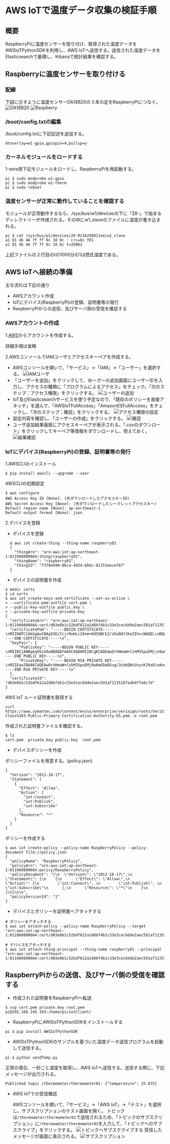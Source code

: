 # AWS IoTで温度データ収集の検証手順
## 概要

RaspberryPiに温度センサーを取り付け、取得された温度データをAWSIoTPythonSDKを利用し、AWS IoTへ送信する。送信された温度データをElasticsearchで蓄積し、Kibanaで統計結果を確認する。

## Raspberryに温度センサーを取り付ける

### 配線

下図に示すように温度センサーDA18B20の３本の足をRaspberryPiにつなぐ。
![DA18B20](imgs/DS18B20.jpg)
![Raspberry](imgs/Raspberry.png)

### /boot/config.txtの編集

/boot/config.txtに下記記述を追加する。

    dtoverlay=w1-gpio,gpiopin=4,pullup=y

### カーネルモジュールをロードする

1-wire用下記モジュールをロードし、RaspberryPiを再起動する。

    pi $ sudo modprobe w1-gpio
    pi $ sudo modprobe w1-therm
    pi $ sudo reboot


### 温度センサーが正常に動作していることを確認する

モジュールが正常動作するなら、/sys/bus/w1/devicesの下に「28-」で始まるディレクトリーが作成される。その中にw1_slaveのファイルに温度が書き込まれる。

    pi $ cat /sys/bus/w1/devices/28-0216258811ee/w1_slave
    a1 01 4b 46 7f ff 0c 10 8c : crc=8c YES
    a1 01 4b 46 7f ff 0c 10 8c t=26062

上記ファイルの２行目のtの1000分の1は摂氏温度である。

## AWS IoTへ接続の準備

主な流れは下記の通り
- AWSアカウント作成
- IoTにデバイス(RaspberryPi)の登録、証明書等の発行
- RaspberryPiからの送信、及びサーバ側の受信を確認する
### AWSアカウントの作成

1.[AWS](https://aws.amazon.co.jp)からアカウントを作成する。

  詳細手順は省略

2.AWSコンソールでIAMユーザとアクセスキーペアを作成する。
  - AWSコンソールを開いて、「サービス」→「IAM」→「ユーザー」を選択する。
  ![IAMユーザ](imgs/Shot001.png)
  - 「ユーザーを追加」をクリックして、ゆーざーの追加画面にユーザーIDを入力し、アクセスの種類に「プログラムによるアクセス」をチェック。「次のステップ：アクセス権限」をクリックする。
  ![ユーザーの追加](imgs/Shot002.png)
  - IoT及びElasticsearchサービスを使う予定なので、「既存のポリシーを直接アタッチ」を選んで、「AWSIoTFullAccess」「AmazonESFullAccess」をチェックし、「次のステップ：確認」をクリックする。
  ![アクセス権限の設定](imgs/Shot003.png)
  - 設定内容を確認し、「ユーザーの作成」をクリックする。
  ![確認](imgs/Shot004.png)
  - ユーザ追加結果画面にアクセスキーペアが表示される。「.csvのダウンロード」をクリックしてキーペア等情報をダウンロードし、控えておく。
  ![結果確認](imgs/Shot005.png)  

### IoTにデバイス(RaspberryPi)の登録、証明書等の発行
1.AWSCLIのインストール

    $ pip install awscli --upgrade --user
  AWSCLIの初期設定

    $ aws configure
    AWS Access Key ID [None]: (先ダウンロードしたアクセスキーID)
    AWS Secret Access Key [None]: (先ダウンロードしたシークレットアクセスキー)
    Default region name [None]: ap-northeast-1
    Default output format [None]: json

2.デバイスを登録

  - デバイスを登録
  ```
    $ aws iot create-thing --thing-name raspberry01
    {
      "thingArn": "arn:aws:iot:ap-northeast-1:011960800664:thing/raspberry01",
      "thingName": "raspberry01",
      "thingId": "f3f84490-06ca-4934-bbbc-81151eecef67"
    }
  ```
  - デバイスの証明書を作成

  ```
  $ mkdir certs
  $ cd certs
  $ aws iot create-keys-and-certificate --set-as-active \
> --certificate-pem-outfile cert.pem \
> --public-key-outfile public.key \
> --private-key-outfile private.key
{
    "certificateArn": "arn:aws:iot:ap-northeast-1:011960800664:cert/d03e8b1c52bdf612a2d6bf4b1c33e3cec6dde2aec591af1135167adb4ffe6c7d",
    "certificatePem": "-----BEGIN CERTIFICATE-----\nMIIDWTCCAkGgAwIBAgIUEiTcjrReHLcZ4nm+K859BCkZ/zEwDQYJKoZIhvcNAQEL\nBQAwTTFLMEkGA1UECwxCQW1hem9uIFdlYiBTZXJ2aWNlcyBPPUFtYXpvbi5jb20g\nSW5jLiBMPVNlYXR0bGUgU1Q9V2FzaGluZ3RvbiBDPVVTMB4XDTE4MDExMDA0MTIz\nOVoXDTQ5MTIzMTIzNTk1OVowHjEcMBoGA1UEAwwTQVdTIElvVCBDZXJ0aWZpY2F0\nZTCCASIwDQYJKoZIhvcNAQEBBQADggEPADCCAQoCggEBAMEK4R5mlvgrITN+abhD\nI/cOphuZgxr4P93G+kDXFL8ryifcTgJ3osqxO7NQaFL78QcULFhJkxNH66mKn0c5\npiM9UiZtE3WtdlDyBgLhIx6eYBXdqDBnRswnPxWy47QFZHo8LpGegSx4cxk3PElp\ndT0RFbfrApv/qAIowxK5Bbsq6WRFxA5T94kKqu83a4y4g2I1U+YLMX8VlgC5L4dm\niOT8bk934DiDubviyGNlxQA5N6/lr+xbEpRbdAERMmN6KGtjOq1Wd6WZbu3/pvtx\npRbJTkKNN1Qtm9dHrLwl84mtSuiBgIv+jUfwDLTqKYVJY/kOXNQ79RH1pNr57oga\n9xkCAwEAAaNgMF4wHwYDVR0jBBgwFoAUj1vzVoaz/YUh/R3FgBjbw9MwoN0wHQYD\nVR0OBBYEFIjsprCA08I0/5GnNmnyYT1IVV8QMAwGA1UdEwEB/wQCMAAwDgYDVR0P\nAQH/BAQDAgeAMA0GCSqGSIb3DQEBCwUAA4IBAQBk4MbnUOOIPiQs22L61zWNJIpG\nux3AnsRZ3PyC79KfffuJKhc4In65Ww/RcIbnA1WgB8dsz583xB2OzGHb7d+iylay\nrA6jTrmpNnP0RirHqAIYxpkfcpbQhchOlordCngHS4MF0jJz0SyVAux8KPeOUg34\ntZZf+OIBxJkat3js7AXFjOKQe3t1lk2U9tw0kiJMMk4IeynJFrN2jxB/k0SNjOsw\n0w+2rc+J0bM/mXR76npiillSLzInmmXfJMAZemYWcAobdPWPRA1JPTAZDF35QjnJ\nEMrHw+w1KCty2krv9hSjXbKmg44/YJU1N6vauQGanUjEJktQFrmwZWtmBJZq\n-----END CERTIFICATE-----\n",
    "keyPair": {
        "PublicKey": "-----BEGIN PUBLIC KEY-----\nMIIBIjANBgkqhkiG9w0BAQEFAAOCAQ8AMIIBCgKCAQEAwQrhHmaW+CshM35puEMj\n9w6mG5mDGvg/3cb6QNcUvyvKJ9xOAneiyrE7s1BoUvvxBxQsWEmTE0frqYqfRzmm\nIz1SJm0Tda12UPIGAuEjHp5gFd2oMGdGzCc/FbLjtAVkejwukZ6BLHhzGTc8SWl1\nPREVt+sCm/+oAijDErkFuyrpZEXEDlP3iQqq7zdrjLiDYjVT5gsxfxWWALkvh2aI\n5PxuT3fgOIO5u+LIY2XFADk3r+Wv7FsSlFt0AREyY3ooa2M6rVZ3pZlu7f+m+3Gl\nFslOQo03VC2b10esvCXzia1K6IGAi/6NR/AMtOophUlj+Q5c1Dv1EfWk2vnuiBr3\nGQIDAQAB\n-----END PUBLIC KEY-----\n",
        "PrivateKey": "-----BEGIN RSA PRIVATE KEY-----\nMIIEowIBAAKCAQEAwQrhHmaW+CshM35puEMj9w6mG5mDGvg/3cb6QNcUvyvKJ9xO\nAneiyrE7s1BoUvvxBxQsWEmTE0frqYqfRzmmIz1SJm0Tda12UPIGAuEjHp5gFd2o\nMGdGzCc/FbLjtAVkejwukZ6BLHhzGTc8SWl1PREVt+sCm/+oAijDErkFuyrpZEXE\nDlP3iQqq7zdrjLiDYjVT5gsxfxWWALkvh2aI5PxuT3fgOIO5u+LIY2XFADk3r+Wv\n7FsSlFt0AREyY3ooa2M6rVZ3pZlu7f+m+3GlFslOQo03VC2b10esvCXzia1K6IGA\ni/6NR/AMtOophUlj+Q5c1Dv1EfWk2vnuiBr3GQIDAQABAoIBAEbm/w5ScerOtJAc\nQypJhsEsYThL5wqV2adUeQAtv1ID/Gktkn13gZRfCmVvCBJKtRl7gFohE+MGDHmm\nD6ByfSH+WNkCQR58yrMqYajXFjYdx37gffDhTfCYDaSjotyxClmXFyenBxzVVLkT\nP5JbKJN4XfjCWaAAg63fWN7clE1M7gtHwtEXf+xQ/t6FPbtOq+3po+8nTPR0d2FD\nEHiz8g8abxM4HLLZfx4GPDJsR7AQxKJD2lRPIben729ZS6xeqQgK2TMShQoCJunh\nVPP+hdwCCBvQtu6RhcFe/4/ocrPDsB1dPAm7u4TTTMk7r6dQshcuTblNQPnE92TR\ngnxYaXECgYEA+0Jdc9Zbsf+VFqjucJ+w8k1EfxZT0k8QtEznRRmcTBKuv5+oF6Yk\nJRnS7ELtS18Z32vxrsi0nOhMumHWazfgutY170EW7H596wi+V5TZADEfaL5foMjZ\nmaQGDIGma6/VIL9CDMD/oF75LhqSp2dLlMmAOxw0JYQGD5B16dtKs5UCgYEAxK9Q\nsmTN8X/guhZ9Qpnxa/Vu5xMAs03TN418aVoUGgMPhIhSNumUeEYozsXM6CWRhFOl\nQUy6p9cylgXfcVDcjZ5+oU2O2V57oxPd2fwRqeaRnXmeg+38cg1CZyk3QgoJ+zTF\n0C5qh51JQQPxwzGm9/OqB2Pquy1Y+e8ufJliVHUCgYBjkaodBH5z7Fe1kh5jbTUe\n4DXbswpmlkSFXtBrVrnUf7bWYzumm4VJWpF2ZRNKQharrkgpPoosf/YgCjOBa7RX\n9hmLhZzC/WGC6YUcifTwmYbb6E1XFyD8PL7U5+/+TsDD6GcRTM5ATEKs3YTuaAXQ\noYV6ZzPXBhmsw0+m6+sPfQKBgQDCE6wxG78Lef+qH97iBT1wJfKVGO8r/rNYscf9\nvODw+ewp/soBXWMfeztxLUUQHWIFjPQYBzp3u6Uy3ACrs/qt06NoTzuRyeV9+XCE\nVHKpj9ZH6WY9EGx1rhfD66uXAoju1BgNYH/F6bIK8XVyAmCbclhoinNo10pg9V6N\nnFymsQKBgA92YZ5vfWbnwvHDDNz/6pAVd9abowxaMZjblXrajfXkichqc52ySvhM\nRU2HqRicZFiY6r/SdB4j6i8wTMR9EdLvPNskl2ERTTmRiF6WLlwI3Y5jJbA36Zym\nNGxiakEZj9bx6sH+TPAE5KEvMfSi1wPopxHvn0yGxNpsWDwuKRm+\n-----END RSA PRIVATE KEY-----\n"
    },
    "certificateId": "d03e8b1c52bdf612a2d6bf4b1c33e3cec6dde2aec591af1135167adb4ffe6c7d"
}
  ```
  AWS IoT ルート証明書を取得する
  ```
  curl https://www.symantec.com/content/en/us/enterprise/verisign/roots/VeriSign-Class%203-Public-Primary-Certification-Authority-G5.pem -o root.pem
  ```
  作成された証明書ファイルを確認する。
  ```
  $ ls
  cert.pem	private.key	public.key	root.pem
  ```
  - デバイスポリシーを作成

  ポリシーファイルを用意する。(policy.json)
  ```
  {
    "Version": "2012-10-17",
    "Statement": [
      {
        "Effect": "Allow",
        "Action": [
          "iot:Connect",
          "iot:Publish",
          "iot:Subscribe"
        ],
        "Resource": "*"
      }
    ]
  }
  ```
  ポリシーを作成する
  ```
  $ aws iot create-policy --policy-name RaspberryPolicy --policy-document file://policy.json
{
    "policyName": "RaspberryPolicy",
    "policyArn": "arn:aws:iot:ap-northeast-1:011960800664:policy/RaspberryPolicy",
    "policyDocument": "{\n  \"Version\": \"2012-10-17\",\n  \"Statement\": [\n    {\n      \"Effect\": \"Allow\",\n      \"Action\": [\n        \"iot:Connect\", \n        \"iot:Publish\", \n        \"iot:Subscribe\"\n      ],\n      \"Resource\": \"*\"\n    }\n  ]\n}\n\n",
    "policyVersionId": "1"
}
  ```
  - デバイスとポリシーを証明書へアタッチする
  ```
  # ポリシーをアタッチする
  $ aws iot attach-policy --policy-name RaspberryPolicy --target "arn:aws:iot:ap-northeast-1:011960800664:cert/d03e8b1c52bdf612a2d6bf4b1c33e3cec6dde2aec591af1135167adb4ffe6c7d"

  # デバイスをアタッチする
  $ aws iot attach-thing-principal --thing-name raspberry01 --principal "arn:aws:iot:ap-northeast-1:011960800664:cert/d03e8b1c52bdf612a2d6bf4b1c33e3cec6dde2aec591af1135167adb4ffe6c7d"
  ```

## RaspberryPiからの送信、及びサーバ側の受信を確認する
  - 作成された証明書をRaspberryPiへ転送

  ```
  $ scp cert.pem private.key root.pem pi@192.168.145.193:/home/pi/iotClient/
  ```

  - RaspberryPiにAWSIoTPythonSDKをインストールする

  ```
  pi $ pip install AWSIoTPythonSDK
  ```

  - AWSIoTPythonSDKのサンプルを基づいた温度データ送信プログラムを起動して送信する。

  ```
  pi $ python sendTemp.py
  ```
  正常の場合、一秒ごと温度を取得し、AWS IoTへ送信する。送信する際に、下記メッセージが出力される。

  ```
  Published topic /thermometer/thermometer01: {"temperature": 25.875}
  ```

  - AWS IoTでの受信確認
  
    AWSコンソールを開いて、「サービス」→「AWS IoT」→「テスト」を選択し、サブスクリプションのテスト画面を開く。
    トピックは`/thermometer/thermometer01`で送信されるため、「トピックのサブスクリプション」に`/thermometer/thermometer01`を入力して、「トピックへのサブスクライブ」をクリックする。
    ![トピックへサブスクライブする](imgs/Shot006.png)
    受信したメッセージが画面に表示される。
    ![サブスクリプション](imgs/Shot007.png)

